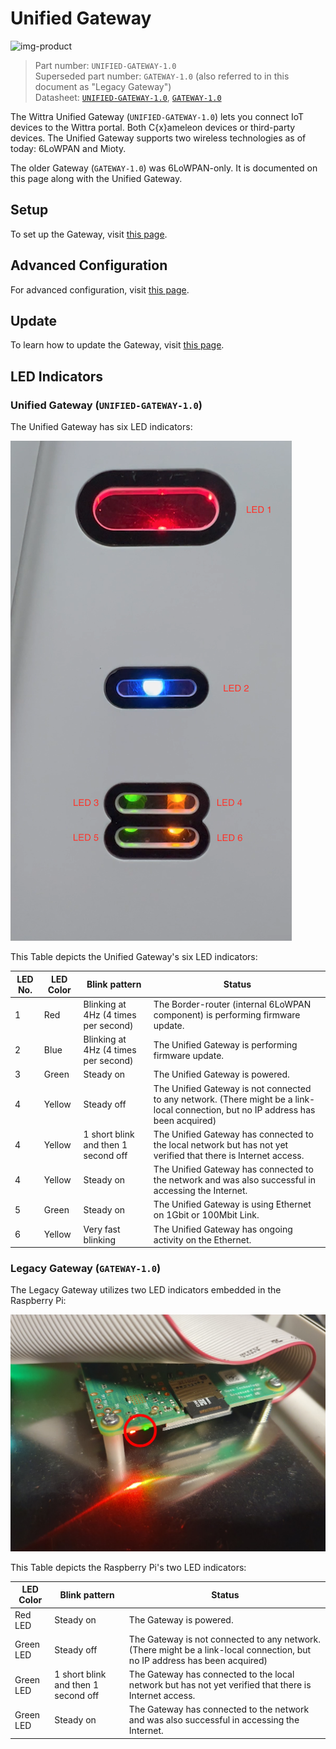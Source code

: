 # Unified Gateway

![img-product](images/ANWF5698-transparent.png)

> Part number: `UNIFIED-GATEWAY-1.0`<br/>
> Superseded part number: `GATEWAY-1.0` (also referred to in this document as "Legacy Gateway")<br/>
> Datasheet: [`UNIFIED-GATEWAY-1.0`](datasheets/datasheet-unified-gateway.pdf ':ignore'), [`GATEWAY-1.0`](datasheets/datasheet-gateway.pdf ':ignore')

The Wittra Unified Gateway (`UNIFIED-GATEWAY-1.0`) lets you connect IoT devices to the
Wittra portal. Both C{x}ameleon devices or third-party devices. The Unified Gateway
supports two wireless technologies as of today: 6LoWPAN and Mioty.

The older Gateway (`GATEWAY-1.0`) was 6LoWPAN-only.
It is documented on this page along with the Unified Gateway.

## Setup

To set up the Gateway, visit [this page](howto-gateway-setup.md).

## Advanced Configuration

For advanced configuration, visit [this page](howto-advanced-gateway-config.md).

## Update

To learn how to update the Gateway, visit [this page](howto-system-update.md).

## LED Indicators
### Unified Gateway (`UNIFIED-GATEWAY-1.0`)

The Unified Gateway has six LED indicators:

![UGW LED](images/ugw-led.png)

This Table depicts the Unified Gateway's six LED indicators:
<!-- prettier-ignore -->
| LED No. | LED Color | Blink pattern| Status|
| --- | --- | --- | --- |
| 1 | Red | Blinking at 4Hz (4 times per second) | The Border-router (internal 6LoWPAN component) is performing firmware update. |
| 2 | Blue | Blinking at 4Hz (4 times per second) | The Unified Gateway is performing firmware update. |
| 3 | Green | Steady on | The Unified Gateway is powered. |
| 4 | Yellow| Steady off| The Unified Gateway is not connected to any network. (There might be a link-local connection, but no IP address has been acquired) |
| 4 | Yellow | 1 short blink and then 1 second off | The Unified Gateway has connected to the local network but has not yet verified that there is Internet access. |
| 4 | Yellow | Steady on | The Unified Gateway has connected to the network and was also successful in accessing the Internet. |
| 5 | Green | Steady on | The Unified Gateway is using Ethernet on 1Gbit or 100Mbit Link. |
| 6 | Yellow | Very fast blinking | The Unified Gateway has ongoing activity on the Ethernet. |

### Legacy Gateway (`GATEWAY-1.0`)

The Legacy Gateway utilizes two LED indicators embedded in the Raspberry Pi:

![RPi LED](images/rpi-led.jpg)

This Table depicts the Raspberry Pi's two LED indicators:
<!-- prettier-ignore -->
| LED Color | Blink pattern| Status|
| --- | --- | --- |
| Red LED |Steady on| The Gateway is powered. |
| Green LED| Steady off| The Gateway is not connected to any network. (There might be a link-local connection, but no IP address has been acquired) |
| Green LED |1 short blink and then 1 second off | The Gateway has connected to the local network but has not yet verified that there is Internet access. |
| Green LED |Steady on| The Gateway has connected to the network and was also successful in accessing the Internet. |

